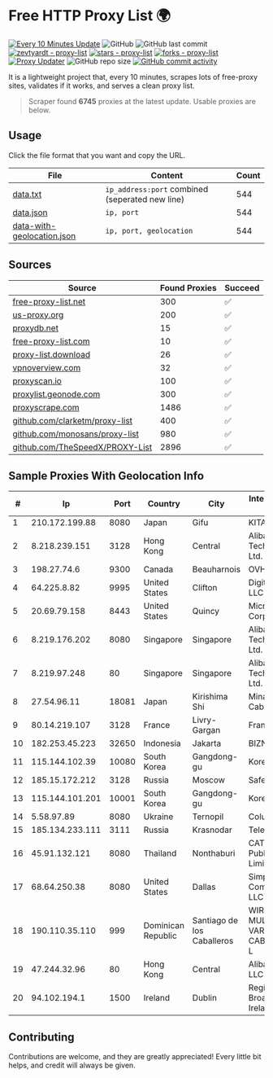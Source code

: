 
# Free HTTP Proxy List 🌍

[![Every 10 Minutes Update](https://github.com/mertguvencli/http-proxy-list/actions/workflows/main.yml/badge.svg?branch=main)](https://github.com/mertguvencli/http-proxy-list/actions/workflows/main.yml)
![GitHub](https://img.shields.io/github/license/mertguvencli/http-proxy-list)
![GitHub last commit](https://img.shields.io/github/last-commit/mertguvencli/http-proxy-list)
[![zevtyardt - proxy-list](https://img.shields.io/static/v1?label=zevtyardt&message=proxy-list&color=blue&logo=github)](https://github.com/zevtyardt/proxy-list "Go to GitHub repo")
[![stars - proxy-list](https://img.shields.io/github/stars/zevtyardt/proxy-list?style=social)](https://github.com/zevtyardt/proxy-list)
[![forks - proxy-list](https://img.shields.io/github/forks/zevtyardt/proxy-list?style=social)](https://github.com/zevtyardt/proxy-list)
[![Proxy Updater](https://github.com/zevtyardt/proxy-list/workflows/Proxy%20Updater/badge.svg)](https://github.com/zevtyardt/proxy-list/actions?query=workflow:"Proxy+Updater")
![GitHub repo size](https://img.shields.io/github/repo-size/zevtyardt/proxy-list)
[![GitHub commit activity](https://img.shields.io/github/commit-activity/m/zevtyardt/proxy-list?logo=commits)](https://github.com/zevtyardt/proxy-list/commits/main)

It is a lightweight project that, every 10 minutes, scrapes lots of free-proxy sites, validates if it works, and serves a clean proxy list.

> Scraper found **6745** proxies at the latest update. Usable proxies are below.

## Usage

Click the file format that you want and copy the URL.

|File|Content|Count|
|----|-------|-----|
|[data.txt](https://raw.githubusercontent.com/mertguvencli/http-proxy-list/main/proxy-list/data.txt)|`ip_address:port` combined (seperated new line)|544|
|[data.json](https://raw.githubusercontent.com/mertguvencli/http-proxy-list/main/proxy-list/data.json)|`ip, port`|544|
|[data-with-geolocation.json](https://raw.githubusercontent.com/mertguvencli/http-proxy-list/main/proxy-list/data-with-geolocation.json)|`ip, port, geolocation`|544|

## Sources

|Source|Found Proxies|Succeed|
|------|-------------|-------|
|[free-proxy-list.net](https://free-proxy-list.net)|300|✅|
|[us-proxy.org](https://www.us-proxy.org)|200|✅|
|[proxydb.net](http://proxydb.net)|15|✅|
|[free-proxy-list.com](https://free-proxy-list.com/?page=&port=&type%5B%5D=http&type%5B%5D=https&up_time=0&search=Search)|10|✅|
|[proxy-list.download](https://www.proxy-list.download/HTTP)|26|✅|
|[vpnoverview.com](https://vpnoverview.com/privacy/anonymous-browsing/free-proxy-servers)|32|✅|
|[proxyscan.io](https://www.proxyscan.io)|100|✅|
|[proxylist.geonode.com](https://proxylist.geonode.com/api/proxy-list?limit=300&page=1&sort_by=lastChecked&sort_type=desc&protocols=http,https)|300|✅|
|[proxyscrape.com](https://api.proxyscrape.com/v2/?request=displayproxies&protocol=http&timeout=10000&country=all&ssl=all&anonymity=all)|1486|✅|
|[github.com/clarketm/proxy-list](https://raw.githubusercontent.com/clarketm/proxy-list/master/proxy-list-raw.txt)|400|✅|
|[github.com/monosans/proxy-list](https://raw.githubusercontent.com/monosans/proxy-list/main/proxies/http.txt)|980|✅|
|[github.com/TheSpeedX/PROXY-List](https://raw.githubusercontent.com/TheSpeedX/PROXY-List/master/http.txt)|2896|✅|


## Sample Proxies With Geolocation Info

|#|Ip|Port|Country|City|Internet Service Provider|
|-|--|----|-------|----|-------------------------|
|1|210.172.199.88|8080|Japan|Gifu|KITAGATA|
|2|8.218.239.151|3128|Hong Kong|Central|Alibaba (US) Technology Co., Ltd.|
|3|198.27.74.6|9300|Canada|Beauharnois|OVH SAS|
|4|64.225.8.82|9995|United States|Clifton|DigitalOcean, LLC|
|5|20.69.79.158|8443|United States|Quincy|Microsoft Corporation|
|6|8.219.176.202|8080|Singapore|Singapore|Alibaba (US) Technology Co., Ltd.|
|7|8.219.97.248|80|Singapore|Singapore|Alibaba (US) Technology Co., Ltd.|
|8|27.54.96.11|18081|Japan|Kirishima Shi|Minamikyusyu CableTV Net Inc.|
|9|80.14.219.107|3128|France|Livry-Gargan|France Telecom|
|10|182.253.45.223|32650|Indonesia|Jakarta|BIZNET|
|11|115.144.102.39|10080|South Korea|Gangdong-gu|Korea Telecom|
|12|185.15.172.212|3128|Russia|Moscow|SafeData LLC|
|13|115.144.101.201|10001|South Korea|Gangdong-gu|Korea Telecom|
|14|5.58.97.89|8080|Ukraine|Ternopil|Columbus|
|15|185.134.233.111|3111|Russia|Krasnodar|TeleMaks Ltd|
|16|45.91.132.121|8080|Thailand|Nonthaburi|CAT Telecom Public Company Limited|
|17|68.64.250.38|8080|United States|Dallas|SimpleFiber Communications LLC|
|18|190.110.35.110|999|Dominican Republic|Santiago de los Caballeros|WIRELESS MULTI SERVICE VARGAS CABRERA, S. R. L|
|19|47.244.32.96|80|Hong Kong|Central|Alibaba.com LLC|
|20|94.102.194.1|1500|Ireland|Dublin|Regional Broadband Ireland Ltd|



## Contributing

Contributions are welcome, and they are greatly appreciated! Every
little bit helps, and credit will always be given.

